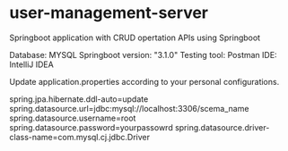 # user-management-server

Springboot application with CRUD opertation APIs using Springboot 

Database: MYSQL
Springboot version: "3.1.0"
Testing tool: Postman
IDE: IntelliJ IDEA


Update application.properties according to your personal configurations.

spring.jpa.hibernate.ddl-auto=update
spring.datasource.url=jdbc:mysql://localhost:3306/scema_name
spring.datasource.username=root
spring.datasource.password=yourpassowrd
spring.datasource.driver-class-name=com.mysql.cj.jdbc.Driver
 
